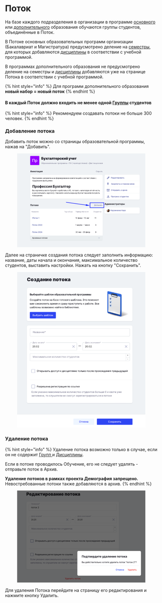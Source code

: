 # Поток

На базе каждого подразделения в организации в программе [основного](programma/programma-osnovnogo-obrazovaniya/) или [дополнительного](programma/programma-dopolnitelnogo-obrazovaniya/) образования обучаются группы студентов, объединённые в Поток.&#x20;

В Потоке  основных образовательных программ организации (Бакалавриат и Магистратура) предусмотрено деление на [семестры](programma/programma-osnovnogo-obrazovaniya/dobavlenie-semestra.md), для которых добавляются [дисциплины](disciplina/) в соответствии с учебной программой.&#x20;

В программах дополнительного образования не предусмотрено деление на семестры и [дисциплины](disciplina/) добавляются уже на странице Потока в соответствии с учебной программой.&#x20;

{% hint style="info" %}
Для программ дополнительного образования **новый набор = новый поток**
{% endhint %}

#### В каждый Поток должно входить не менее одной [Группы](gruppa.md) студентов

{% hint style="info" %}
Рекомендуем создавать потоки не больше 300 человек.&#x20;
{% endhint %}

### Добавление потока

Добавить поток можно со страницы образовательной программы, нажав на "Добавить".

<figure><img src="../.gitbook/assets/image (20).png" alt=""><figcaption></figcaption></figure>

Далее на страничке создания потока следует заполнить информацию: название, даты начала и окончания, максимальное количество студентов, выставить настройки. Нажать на кнопку "Сохранить".

<figure><img src="../.gitbook/assets/image (19).png" alt=""><figcaption></figcaption></figure>

### Удаление потока

{% hint style="info" %}
Удаление потока возможно только в случае, если он не содержит [Групп ](gruppa.md)и [Дисциплины](disciplina/).

Если в потоке проводилось Обучение, его не следует удалять  - отправьте поток в Архив.

**Удаление потоков в рамках проекта Демография запрещено.** Невостребованные потоки также добавляются в архив.
{% endhint %}

<figure><img src="../.gitbook/assets/image (21).png" alt=""><figcaption></figcaption></figure>

Для удаления Потока перейдите на страницу его редактирования и нажмите кнопку Удалить.
